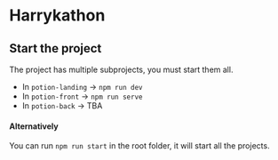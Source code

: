 # Harrykathon

## Start the project

The project has multiple subprojects, you must start them all.

- In `potion-landing` -> `npm run dev`
- In `potion-front` -> `npm run serve`
- In `potion-back` -> TBA

#### Alternatively

You can run `npm run start` in the root folder, it will start all the projects.
